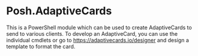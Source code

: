 # Posh.AdaptiveCards

This is a PowerShell module which can be used to create AdaptiveCards to send to various clients. To develop an AdaptiveCard, you can use the individual cmdlets or go to https://adaptivecards.io/designer and design a template to format the card.

<!-- // TODO: Show examples of this plugin in action. -->

